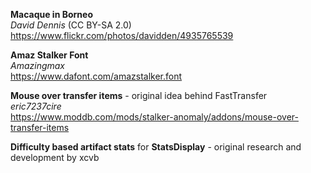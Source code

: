 **Macaque in Borneo**\
_David Dennis_ (CC BY-SA 2.0)\
https://www.flickr.com/photos/davidden/4935765539

**Amaz Stalker Font**\
_Amazingmax_\
https://www.dafont.com/amazstalker.font

**Mouse over transfer items** - original idea behind FastTransfer\
_eric7237cire_\
https://www.moddb.com/mods/stalker-anomaly/addons/mouse-over-transfer-items

**Difficulty based artifact stats** for **StatsDisplay** - original research and development by xcvb
